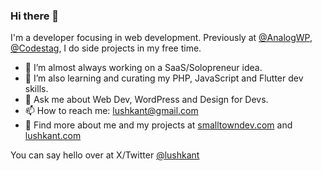 ### Hi there 👋

I'm a developer focusing in web development. Previously at [@AnalogWP](analogwp.com), [@Codestag](codestag.com), I do side projects in my free time.

* 🔭 I’m almost always working on a SaaS/Solopreneur idea.  
* 🌱 I’m also learning and curating my PHP, JavaScript and Flutter dev skills.  
* 💬 Ask me about Web Dev, WordPress and Design for Devs.
* 📫 How to reach me: lushkant@gmail.com
* 📝 Find more about me and my projects at [smalltowndev.com](https://smalltowndev.com) and [lushkant.com](https://lushkant.com)

You can say hello over at X/Twitter [@lushkant](https://x.com/lushkant)
